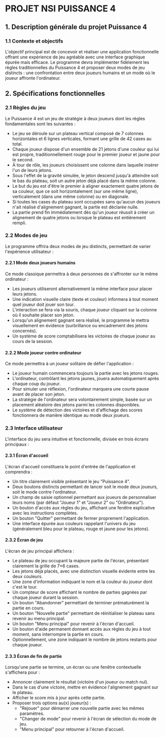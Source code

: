 # PROJET NSI PUISSANCE 4

## 1. Description générale du projet Puissance 4

### 1.1 Contexte et objectifs

L'objectif principal est de concevoir et réaliser une application fonctionnelle offrant une expérience de jeu agréable avec une interface graphique épurée mais efficace. Le programme devra implémenter fidèlement les règles traditionnelles du Puissance 4 et proposer deux modes de jeu distincts : une confrontation entre deux joueurs humains et un mode où le joueur affronte l'ordinateur.

## 2. Spécifications fonctionnelles

### 2.1 Règles du jeu

Le Puissance 4 est un jeu de stratégie à deux joueurs dont les règles fondamentales sont les suivantes :

- Le jeu se déroule sur un plateau vertical composé de 7 colonnes horizontales et 6 lignes verticales, formant une grille de 42 cases au total.
- Chaque joueur dispose d'un ensemble de 21 jetons d'une couleur qui lui est propre, traditionnellement rouge pour le premier joueur et jaune pour le second.
- À tour de rôle, les joueurs choisissent une colonne dans laquelle insérer l'un de leurs jetons.
- Sous l'effet de la gravité simulée, le jeton descend jusqu'à atteindre soit le bas du plateau, soit un autre jeton déjà placé dans la même colonne.
- Le but du jeu est d'être le premier à aligner exactement quatre jetons de sa couleur, que ce soit horizontalement (sur une même ligne), verticalement (dans une même colonne) ou en diagonale.
- Si toutes les cases du plateau sont occupées sans qu'aucun des joueurs n'ait réalisé d'alignement gagnant, la partie est déclarée nulle.
- La partie prend fin immédiatement dès qu'un joueur réussit à créer un alignement de quatre jetons ou lorsque le plateau est entièrement rempli.

### 2.2 Modes de jeu

Le programme offrira deux modes de jeu distincts, permettant de varier l'expérience utilisateur :

#### 2.2.1 Mode deux joueurs humains

Ce mode classique permettra à deux personnes de s'affronter sur le même ordinateur :

- Les joueurs utiliseront alternativement la même interface pour placer leurs jetons.
- Une indication visuelle claire (texte et couleur) informera à tout moment quel joueur doit jouer son tour.
- L'interaction se fera via la souris, chaque joueur cliquant sur la colonne où il souhaite placer son jeton.
- Lorsqu'un alignement gagnant sera réalisé, le programme le mettra visuellement en évidence (surbrillance ou encadrement des jetons concernés).
- Un système de score comptabilisera les victoires de chaque joueur au cours de la session.

#### 2.2.2 Mode joueur contre ordinateur

Ce mode permettra à un joueur solitaire de défier l'application :

- Le joueur humain commencera toujours la partie avec les jetons rouges.
- L'ordinateur, contrôlant les jetons jaunes, jouera automatiquement après chaque coup du joueur.
- Pour simuler une réflexion, l'ordinateur marquera une courte pause avant de placer son jeton.
- La stratégie de l'ordinateur sera volontairement simple, basée sur un placement aléatoire des jetons parmi les colonnes disponibles.
- Le système de détection des victoires et d'affichage des scores fonctionnera de manière identique au mode deux joueurs.

### 2.3 Interface utilisateur

L'interface du jeu sera intuitive et fonctionnelle, divisée en trois écrans principaux :

#### 2.3.1 Écran d'accueil

L'écran d'accueil constituera le point d'entrée de l'application et comprendra :

- Un titre clairement visible présentant le jeu "Puissance 4".
- Deux boutons distincts permettant de lancer soit le mode deux joueurs, soit le mode contre l'ordinateur.
- Un champ de saisie optionnel permettant aux joueurs de personnaliser leurs noms (par défaut "Joueur 1" et "Joueur 2" ou "Ordinateur").
- Un bouton d'accès aux règles du jeu, affichant une fenêtre explicative avec les instructions complètes.
- Un bouton "Quitter" permettant de fermer proprement l'application.
- Une interface épurée aux couleurs rappelant l'univers du jeu (généralement bleu pour le plateau, rouge et jaune pour les jetons).

#### 2.3.2 Écran de jeu

L'écran de jeu principal affichera :

- Le plateau de jeu occupant la majeure partie de l'écran, présentant clairement la grille de 7×6 cases.
- Les jetons déjà placés, avec une distinction visuelle évidente entre les deux couleurs.
- Une zone d'information indiquant le nom et la couleur du joueur dont c'est le tour.
- Un compteur de score affichant le nombre de parties gagnées par chaque joueur durant la session.
- Un bouton "Abandonner" permettant de terminer prématurément la partie en cours.
- Un bouton "Nouvelle partie" permettant de réinitialiser le plateau sans revenir au menu principal.
- Un bouton "Menu principal" pour revenir à l'écran d'accueil.
- Un bouton d'aide permanent donnant accès aux règles du jeu à tout moment, sans interrompre la partie en cours.
- Optionnellement, une zone indiquant le nombre de jetons restants pour chaque joueur.

#### 2.3.3 Écran de fin de partie

Lorsqu'une partie se termine, un écran ou une fenêtre contextuelle s'affichera pour :

- Annoncer clairement le résultat (victoire d'un joueur ou match nul).
- Dans le cas d'une victoire, mettre en évidence l'alignement gagnant sur le plateau.
- Afficher le score mis à jour après cette partie.
- Proposer trois options au(x) joueur(s) :
    - "Rejouer" pour démarrer une nouvelle partie avec les mêmes paramètres.
    - "Changer de mode" pour revenir à l'écran de sélection du mode de jeu.
    - "Menu principal" pour retourner à l'écran d'accueil.

